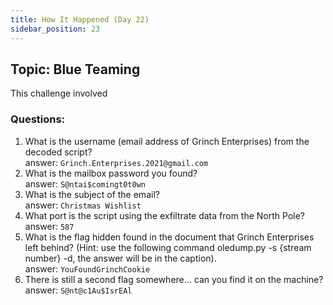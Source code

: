 ```yaml
---
title: How It Happened (Day 22)
sidebar_position: 23
---
```

## Topic: Blue Teaming
This challenge involved 

### Questions:
1. What is the username (email address of Grinch Enterprises) from the decoded script?  
answer: `Grinch.Enterprises.2021@gmail.com`   
2. What is the mailbox password you found?  
answer: `S@ntai$comingt0t0wn`   
3. What is the subject of the email?  
answer: `Christmas Wishlist`   
4. What port is the script using the exfiltrate data from the North Pole?  
answer: `587`   
5. What is the flag hidden found in the document that Grinch Enterprises left behind? (Hint: use the following command oledump.py -s {stream number} -d, the answer will be in the caption).  
answer: `YouFoundGrinchCookie`   
6. There is still a second flag somewhere... can you find it on the machine?   
answer: `S@nt@c1Au$IsrEAl`   